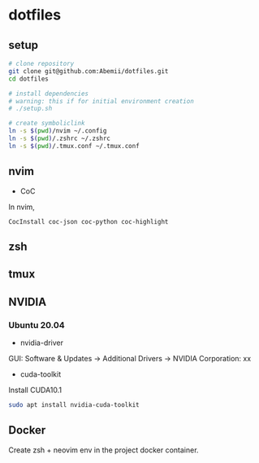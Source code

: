 # dotfiles

## setup

```bash
# clone repository
git clone git@github.com:Abemii/dotfiles.git
cd dotfiles

# install dependencies
# warning: this if for initial environment creation
# ./setup.sh

# create symboliclink
ln -s $(pwd)/nvim ~/.config
ln -s $(pwd)/.zshrc ~/.zshrc
ln -s $(pwd)/.tmux.conf ~/.tmux.conf
```

## nvim

- CoC

In nvim,

```
CocInstall coc-json coc-python coc-highlight
```

## zsh

## tmux

## NVIDIA

### Ubuntu 20.04

- nvidia-driver

GUI: Software & Updates -> Additional Drivers -> NVIDIA Corporation: xx

- cuda-toolkit

Install CUDA10.1

```bash
sudo apt install nvidia-cuda-toolkit
```

## Docker

Create zsh + neovim env in the project docker container.
